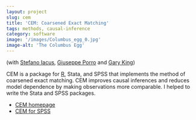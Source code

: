```yaml
---
layout: project
slug: cem
title: 'CEM: Coarsened Exact Matching'
tags: methods, causal-inference
category: software
image: '/images/Columbus_egg_0.jpg'
image-alt: 'The Columbus Egg'
---
```


(with [Stefano Iacus][],  [Giuseppe Porro][] and [Gary King][])

CEM is a package for [R][], Stata, and SPSS that implements the method
of coarsened exact matching. CEM improves causal inferences and
reduces model dependence by making observations more comparable. I
helped to write the Stata and SPSS packages.

* [CEM homepage][home]
* [CEM for SPSS][cem-spss]

[home]: http://gking.harvard.edu/cem/
[Stefano Iacus]: http://www.economia.unimi.it/iacus
[Giuseppe Porro]: http://www.sp.units.it/Lists/Corpo%20docente/DispForm.aspx?ID=77
[Gary King]: http://gking.harvard.edu
[R]: http://www.r-project.com
[cem-spss]: http://projects.iq.harvard.edu/cem-spss/
